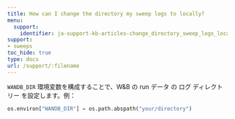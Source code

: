 ```yaml
---
title: How can I change the directory my sweep logs to locally?
menu:
  support:
    identifier: ja-support-kb-articles-change_directory_sweep_logs_locally
support:
- sweeps
toc_hide: true
type: docs
url: /support/:filename
---
```


`WANDB_DIR` 環境変数を構成することで、W&B の run データ の ログ ディレクトリー を設定します。例：

```python
os.environ["WANDB_DIR"] = os.path.abspath("your/directory")
```
